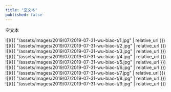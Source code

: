 ```yaml
---
title: "空文本"
published: false
---
```

空文本



![]({{ "/assets/images/2019/07/2019-07-31-wu-biao-t/1.jpg" | relative_url }})
![]({{ "/assets/images/2019/07/2019-07-31-wu-biao-t/2.jpg" | relative_url }})
![]({{ "/assets/images/2019/07/2019-07-31-wu-biao-t/3.jpg" | relative_url }})
![]({{ "/assets/images/2019/07/2019-07-31-wu-biao-t/4.jpg" | relative_url }})
![]({{ "/assets/images/2019/07/2019-07-31-wu-biao-t/5.jpg" | relative_url }})
![]({{ "/assets/images/2019/07/2019-07-31-wu-biao-t/6.jpg" | relative_url }})
![]({{ "/assets/images/2019/07/2019-07-31-wu-biao-t/7.jpg" | relative_url }})
![]({{ "/assets/images/2019/07/2019-07-31-wu-biao-t/8.jpg" | relative_url }})
![]({{ "/assets/images/2019/07/2019-07-31-wu-biao-t/9.jpg" | relative_url }})
